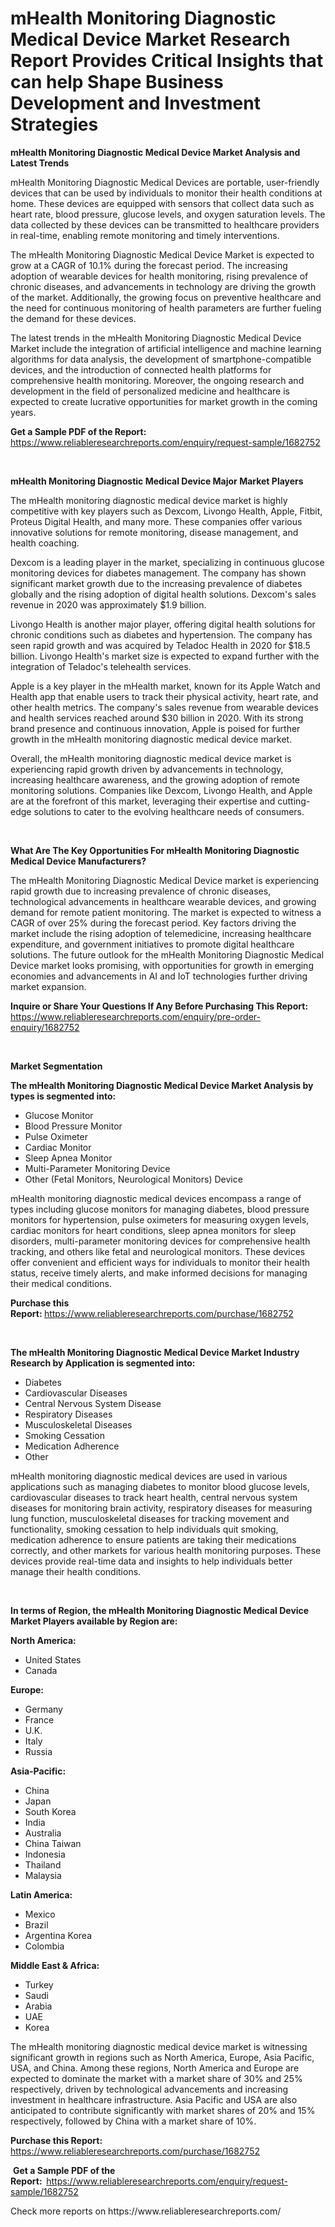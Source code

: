 <p><h1>mHealth Monitoring Diagnostic Medical Device Market Research Report Provides Critical Insights that can help Shape Business Development and Investment Strategies</h1></p><p><strong>mHealth Monitoring Diagnostic Medical Device Market Analysis and Latest Trends</strong></p>
<p><p>mHealth Monitoring Diagnostic Medical Devices are portable, user-friendly devices that can be used by individuals to monitor their health conditions at home. These devices are equipped with sensors that collect data such as heart rate, blood pressure, glucose levels, and oxygen saturation levels. The data collected by these devices can be transmitted to healthcare providers in real-time, enabling remote monitoring and timely interventions.</p><p>The mHealth Monitoring Diagnostic Medical Device Market is expected to grow at a CAGR of 10.1% during the forecast period. The increasing adoption of wearable devices for health monitoring, rising prevalence of chronic diseases, and advancements in technology are driving the growth of the market. Additionally, the growing focus on preventive healthcare and the need for continuous monitoring of health parameters are further fueling the demand for these devices.</p><p>The latest trends in the mHealth Monitoring Diagnostic Medical Device Market include the integration of artificial intelligence and machine learning algorithms for data analysis, the development of smartphone-compatible devices, and the introduction of connected health platforms for comprehensive health monitoring. Moreover, the ongoing research and development in the field of personalized medicine and healthcare is expected to create lucrative opportunities for market growth in the coming years.</p></p>
<p><strong>Get a Sample PDF of the Report:&nbsp;</strong> <a href="https://www.reliableresearchreports.com/enquiry/request-sample/1682752">https://www.reliableresearchreports.com/enquiry/request-sample/1682752</a></p>
<p>&nbsp;</p>
<p><strong>mHealth Monitoring Diagnostic Medical Device Major Market Players</strong></p>
<p><p>The mHealth monitoring diagnostic medical device market is highly competitive with key players such as Dexcom, Livongo Health, Apple, Fitbit, Proteus Digital Health, and many more. These companies offer various innovative solutions for remote monitoring, disease management, and health coaching.</p><p>Dexcom is a leading player in the market, specializing in continuous glucose monitoring devices for diabetes management. The company has shown significant market growth due to the increasing prevalence of diabetes globally and the rising adoption of digital health solutions. Dexcom's sales revenue in 2020 was approximately $1.9 billion.</p><p>Livongo Health is another major player, offering digital health solutions for chronic conditions such as diabetes and hypertension. The company has seen rapid growth and was acquired by Teladoc Health in 2020 for $18.5 billion. Livongo Health's market size is expected to expand further with the integration of Teladoc's telehealth services.</p><p>Apple is a key player in the mHealth market, known for its Apple Watch and Health app that enable users to track their physical activity, heart rate, and other health metrics. The company's sales revenue from wearable devices and health services reached around $30 billion in 2020. With its strong brand presence and continuous innovation, Apple is poised for further growth in the mHealth monitoring diagnostic medical device market.</p><p>Overall, the mHealth monitoring diagnostic medical device market is experiencing rapid growth driven by advancements in technology, increasing healthcare awareness, and the growing adoption of remote monitoring solutions. Companies like Dexcom, Livongo Health, and Apple are at the forefront of this market, leveraging their expertise and cutting-edge solutions to cater to the evolving healthcare needs of consumers.</p></p>
<p>&nbsp;</p>
<p><strong>What Are The Key Opportunities For mHealth Monitoring Diagnostic Medical Device Manufacturers?</strong></p>
<p><p>The mHealth Monitoring Diagnostic Medical Device market is experiencing rapid growth due to increasing prevalence of chronic diseases, technological advancements in healthcare wearable devices, and growing demand for remote patient monitoring. The market is expected to witness a CAGR of over 25% during the forecast period. Key factors driving the market include the rising adoption of telemedicine, increasing healthcare expenditure, and government initiatives to promote digital healthcare solutions. The future outlook for the mHealth Monitoring Diagnostic Medical Device market looks promising, with opportunities for growth in emerging economies and advancements in AI and IoT technologies further driving market expansion.</p></p>
<p><strong>Inquire or Share Your Questions If Any Before Purchasing This Report:</strong> <a href="https://www.reliableresearchreports.com/enquiry/pre-order-enquiry/1682752">https://www.reliableresearchreports.com/enquiry/pre-order-enquiry/1682752</a></p>
<p>&nbsp;</p>
<p><strong>Market Segmentation</strong></p>
<p><strong>The mHealth Monitoring Diagnostic Medical Device Market Analysis by types is segmented into:</strong></p>
<p><ul><li>Glucose Monitor</li><li>Blood Pressure Monitor</li><li>Pulse Oximeter</li><li>Cardiac Monitor</li><li>Sleep Apnea Monitor</li><li>Multi-Parameter Monitoring Device</li><li>Other (Fetal Monitors, Neurological Monitors) Device</li></ul></p>
<p><p>mHealth monitoring diagnostic medical devices encompass a range of types including glucose monitors for managing diabetes, blood pressure monitors for hypertension, pulse oximeters for measuring oxygen levels, cardiac monitors for heart conditions, sleep apnea monitors for sleep disorders, multi-parameter monitoring devices for comprehensive health tracking, and others like fetal and neurological monitors. These devices offer convenient and efficient ways for individuals to monitor their health status, receive timely alerts, and make informed decisions for managing their medical conditions.</p></p>
<p><strong>Purchase this Report:&nbsp;</strong><a href="https://www.reliableresearchreports.com/purchase/1682752">https://www.reliableresearchreports.com/purchase/1682752</a></p>
<p>&nbsp;</p>
<p><strong>The mHealth Monitoring Diagnostic Medical Device Market Industry Research by Application is segmented into:</strong></p>
<p><ul><li>Diabetes</li><li>Cardiovascular Diseases</li><li>Central Nervous System Disease</li><li>Respiratory Diseases</li><li>Musculoskeletal Diseases</li><li>Smoking Cessation</li><li>Medication Adherence</li><li>Other</li></ul></p>
<p><p>mHealth monitoring diagnostic medical devices are used in various applications such as managing diabetes to monitor blood glucose levels, cardiovascular diseases to track heart health, central nervous system diseases for monitoring brain activity, respiratory diseases for measuring lung function, musculoskeletal diseases for tracking movement and functionality, smoking cessation to help individuals quit smoking, medication adherence to ensure patients are taking their medications correctly, and other markets for various health monitoring purposes. These devices provide real-time data and insights to help individuals better manage their health conditions.</p></p>
<p>&nbsp;</p>
<p><strong>In terms of Region, the mHealth Monitoring Diagnostic Medical Device Market Players available by Region are:</strong></p>
<p>
    <p> <strong> North America: </strong>
        <ul>
            <li>United States</li>
            <li>Canada</li>
        </ul>
        </p> 
    <p> <strong> Europe: </strong>
        <ul>
            <li>Germany</li>
            <li>France</li>
            <li>U.K.</li>
            <li>Italy</li>
            <li>Russia</li>
        </ul>
        </p> 
    <p> <strong> Asia-Pacific: </strong>
        <ul>
            <li>China</li>
            <li>Japan</li>
            <li>South Korea</li>
            <li>India</li>
            <li>Australia</li>
            <li>China Taiwan</li>
            <li>Indonesia</li>
            <li>Thailand</li>
            <li>Malaysia</li>
        </ul>
        </p> 
    <p> <strong> Latin America: </strong>
        <ul>
            <li>Mexico</li>
            <li>Brazil</li>
            <li>Argentina Korea</li>
            <li>Colombia</li>
        </ul>
        </p> 
    <p> <strong> Middle East & Africa: </strong>
        <ul>
            <li>Turkey</li>
            <li>Saudi</li>
            <li>Arabia</li>
            <li>UAE</li>
            <li>Korea</li>
        </ul>
    </p>
    </p>
<p><p>The mHealth monitoring diagnostic medical device market is witnessing significant growth in regions such as North America, Europe, Asia Pacific, USA, and China. Among these regions, North America and Europe are expected to dominate the market with a market share of 30% and 25% respectively, driven by technological advancements and increasing investment in healthcare infrastructure. Asia Pacific and USA are also anticipated to contribute significantly with market shares of 20% and 15% respectively, followed by China with a market share of 10%.</p></p>
<p><strong>Purchase this Report: </strong><a href="https://www.reliableresearchreports.com/purchase/1682752">https://www.reliableresearchreports.com/purchase/1682752</a></p>
<p>&nbsp;<strong>Get a Sample PDF of the Report:&nbsp;&nbsp;</strong><a href="https://www.reliableresearchreports.com/enquiry/request-sample/1682752">https://www.reliableresearchreports.com/enquiry/request-sample/1682752</a></p>
<p><strong></strong></p>
<p>Check more reports on https://www.reliableresearchreports.com/</p>